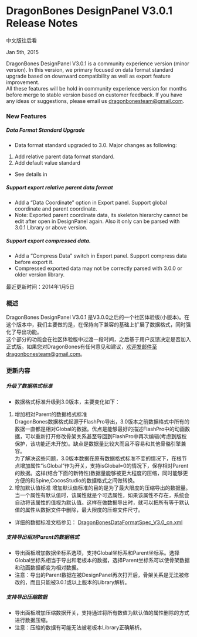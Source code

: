 ﻿DragonBones DesignPanel V3.0.1 Release Notes
======================
中文版往后看

Jan 5th, 2015

DragonBones DesignPanel V3.0.1 is a community experience version (minor version). In this version, we primary focused on data format standard upgrade based on downward compatibility as well as export feature improvement.  
All these features will be hold in community experience version for months before merge to stable version based on customer feedback. If you have any ideas or suggestions, please email us dragonbonesteam@gmail.com.  

### New Features  
##### Data Format Standard Upgrade  
* Data format standard upgraded to 3.0. Major changes as following:  
1) Add relative parent data format standard.   
2) Add default value standard  
* See details in  

##### Support export relative parent data format  
* Add a “Data Coordinate” option in Export panel. Support global coordinate and parent coordinate.  
* Note: Exported parent coordinate data, its skeleton hierarchy cannot be edit after open in DesignPanel again. Also it only can be parsed with 3.0.1 Library or above version.  

##### Support export compressed data.  
* Add a “Compress Data” switch in Export panel. Support compress data before export it.  
* Compressed exported data may not be correctly parsed with 3.0.0 or older version library.  

最近更新时间：2014年1月5日  
### 概述
DragonBones DesignPanel V3.0.1 是V3.0.0之后的一个社区体验版(小版本)。在这个版本中，我们主要做的是，在保持向下兼容的基础上扩展了数据格式，同时强化了导出功能。  
这个部分的功能会在社区体验版中过渡一段时间，之后基于用户反馈决定是否加入正式版。如果您对DragonBones有任何意见和建议，欢迎发邮件至dragonbonesteam@gmail.com。  

### 更新内容  
##### 升级了数据格式标准  
* 数据格式标准升级到3.0版本，主要变化如下：  
1) 增加相对Parent的数据格式标准  
DragonBones数据格式起源于FlashPro导出，3.0版本之前数据格式中所有的数据一直都是相对Global的数据。优点是能够最好的描述FlashPro中的动画数据，可以重新打开修改骨架关系甚至导回到FlashPro中再次编辑(考虑到版权保护，该功能还未开放)。缺点是数据量比较大而且不容易和其他骨骼引擎兼容。  
为了解决这些问题，3.0版本数据在原有数据格式标准不变的情况下，在根节点增加属性“isGlobal”作为开关，支持isGlobal=0的情况下，保存相对Parent的数据。这样(结合下面的新特性)数据量能够被更大程度的压缩，同时能够更方便的和Spine,CocosStudio的数据格式之间做转换。  
2) 增加默认值标准
增加默认值标准的目的是为了最大限度的压缩导出的数据量。当一个属性有默认值时，该属性就是个可选属性，如果该属性不存在，系统会自动将该属性的值视为默认值。这样在做数据导出时，就可以把所有等于默认值的属性从数据文件中删除，最大限度的压缩文件尺寸。  
* 详细的数据标准文档参见： [DragonBonesDataFormatSpec_V3.0_cn.xml](DragonBonesDataFormatSpec_V3.0_cn.xml)

##### 支持导出相对Parent的数据格式  
* 导出面板增加数据坐标系选项，支持Global坐标系和Parent坐标系。选择Global坐标系相当于导出和老板本的数据，选择Parent坐标系可以使骨架数据和动画数据都变为相对数据。  
* 注意：导出的Parent数据在被DesignPanel再次打开后，骨架关系是无法被修改的，而且只能被3.0.1或以上版本的Library解析。  

##### 支持导出压缩数据
* 导出面板增加压缩数据开关，支持通过将所有数值为默认值的属性删除的方式进行数据压缩。  
* 注意：压缩的数据有可能无法被老板本Library正确解析。  


